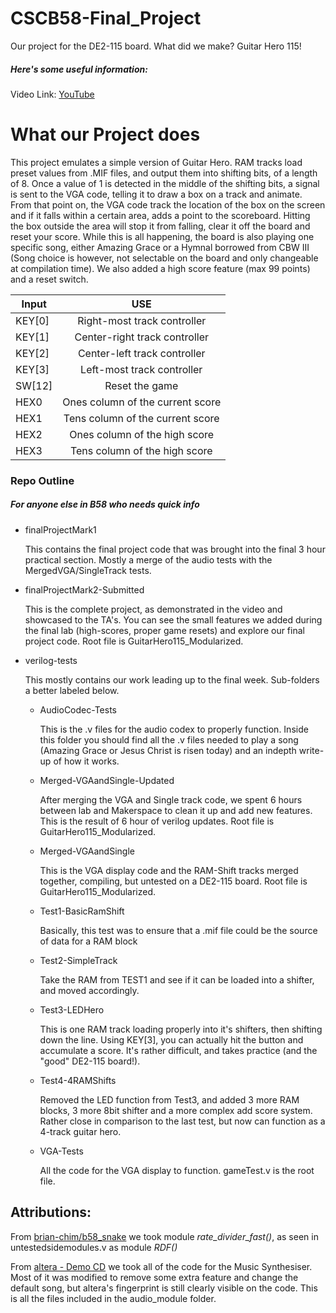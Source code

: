 # CSCB58-Final_Project
Our project for the DE2-115 board. What did we make? Guitar Hero 115!

##### Here's some useful information:

Video Link: [YouTube](https://youtu.be/A4jEJVYFJmg)


# What our Project does

This project emulates a simple version of Guitar Hero. RAM tracks load preset values from .MIF files, and output them into shifting bits, of a length of 8. Once a value of 1 is detected in the middle of the shifting bits, a signal is sent to the VGA code, telling it to draw a box on a track and animate. From that point on, the VGA code track the location of the box on the screen and if it falls within a certain area, adds a point to the scoreboard. Hitting the box outside the area will stop it from falling, clear it off the board and reset your score. While this is all happening, the board is also playing one specific song, either Amazing Grace or a Hymnal borrowed from CBW III (Song choice is however, not selectable on the board and only changeable at compilation time). We also added a high score feature (max 99 points) and a reset switch.  

| Input         | USE           |
| ------------- |:-------------:|
| KEY[0]        | Right-most track controller      |
| KEY[1]        | Center-right track controller    |
| KEY[2]        | Center-left track controller     |
| KEY[3]        | Left-most track controller       |
| SW[12]        | Reset the game                   |
| HEX0          | Ones column of the current score |
| HEX1          | Tens column of the current score |
| HEX2          | Ones column of the high score    |
| HEX3          | Tens column of the high score    |


### Repo Outline
##### For anyone else in B58 who needs quick info
* finalProjectMark1

   This contains the final project code that was brought into the final 3 hour practical section. Mostly a merge of the audio tests with the MergedVGA/SingleTrack tests.
* finalProjectMark2-Submitted

   This is the complete project, as demonstrated in the video and showcased to the TA's. You can see the small features we added during the final lab (high-scores, proper game resets) and explore our final project code. Root file is GuitarHero115_Modularized.
* verilog-tests

   This mostly contains our work leading up to the final week. Sub-folders a better labeled below.
   * AudioCodec-Tests
   
      This is the .v files for the audio codex to properly function. Inside this folder you should find all the .v files needed to play a song (Amazing Grace or Jesus Christ is risen today) and an indepth write-up of how it works.
   * Merged-VGAandSingle-Updated
   
      After merging the VGA and Single track code, we spent 6 hours between lab and Makerspace to clean it up and add new features. This is the result of 6 hour of verilog updates. Root file is GuitarHero115_Modularized.
   * Merged-VGAandSingle
   
      This is the VGA display code and the RAM-Shift tracks merged together, compiling, but untested on a DE2-115 board. Root file is GuitarHero115_Modularized.
   * Test1-BasicRamShift
   
      Basically, this test was to ensure that a .mif file could be the source of data for a RAM block
   * Test2-SimpleTrack
   
      Take the RAM from TEST1 and see if it can be loaded into a shifter, and moved accordingly.
   * Test3-LEDHero
   
      This is one RAM track loading properly into it's shifters, then shifting down the line. Using KEY[3], you can actually hit the button and accumulate a score. It's rather difficult, and takes practice (and the "good" DE2-115 board!).
   * Test4-4RAMShifts
   
      Removed the LED function from Test3, and added 3 more RAM blocks, 3 more 8bit shifter and a more complex add score system. Rather close in comparison to the last test, but now can function as a 4-track guitar hero.
   * VGA-Tests
   
      All the code for the VGA display to function. gameTest.v is the root file.
      
## Attributions:

From [brian-chim/b58_snake](https://github.com/brian-chim/b58_snake/blob/master/FinalFinal/helpers2.v#L28) we took module *rate_divider_fast()*, as seen in untestedsidemodules.v as module *RDF()*

From [altera - Demo CD](https://www.terasic.com.tw/cgi-bin/page/archive.pl?Language=English&CategoryNo=139&No=502&PartNo=4) we took all of the code for the Music Synthesiser. Most of it was modified to remove some extra feature and change the default song, but altera's fingerprint is still clearly visible on the code. This is all the files included in the audio_module folder.
 
